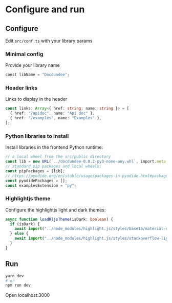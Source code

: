 # Configure and run

## Configure

Edit `src/conf.ts` with your library params

### Minimal config

Provide your library name

```python
const libName = "Docdundee";
```

### Header links

Links to display in the header

```ts
const links: Array<{ href: string; name: string }> = [
  { href: "/apidoc", name: "Api doc" },
  { href: "/examples", name: "Examples" },
];
```

### Python libraries to install

Install libraries in the frontend Python runtime:

```ts
// a local wheel from the src/public directory
const lib = new URL(`../docdundee-0.0.2-py3-none-any.whl`, import.meta.url).href;
// standard pip packages and local wheels:
const pipPackages = [lib];  
// https://pyodide.org/en/stable/usage/packages-in-pyodide.html#packages-in-pyodide
const pyodidePackages = []; 
const examplesExtension = "py";
```

### Highlightjs theme

Configure the highlightjs light and dark themes:

```ts
async function loadHljsTheme(isDark: boolean) {
  if (isDark) {
    await import("../node_modules/highlight.js/styles/base16/material-darker.css")
  } else {
    await import("../node_modules/highlight.js/styles/stackoverflow-light.css")
  }
}
```

## Run

```bash
yarn dev
# or
npm run dev
```

Open localhost:3000